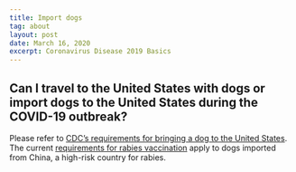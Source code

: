 ```yaml
---
title: Import dogs
tag: about
layout: post
date: March 16, 2020
excerpt: Coronavirus Disease 2019 Basics
---
```

 <h2>Can I travel to the United States with dogs or import dogs to the United States during the COVID-19 outbreak?</h2>

Please refer to <a href="https://www.cdc.gov/importation/bringing-an-animal-into-the-united-states/index.html" target="_blank"> CDC’s requirements for bringing a dog to the United States</a>. The current <a href="https://www.cdc.gov/importation/bringing-an-animal-into-the-united-states/rabies-vaccine.html" target="_blank">requirements for rabies vaccination</a> apply to dogs imported from China, a high-risk country for rabies.
